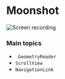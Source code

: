 # Moonshot

![Screen recording](Resources/Images/screen.gif)

### Main topics
* ` GeometryReader`
* `ScrollView` 
* `NavigationLink`

